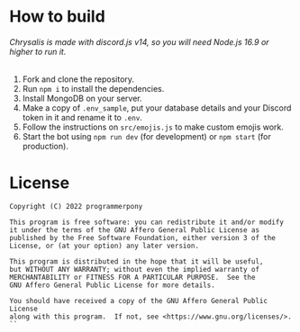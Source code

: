 # How to build

###### Chrysalis is made with discord.js v14, so you will need Node.js 16.9 or higher to run it.

1. Fork and clone the repository.
2. Run `npm i` to install the dependencies.
3. Install MongoDB on your server.
4. Make a copy of `.env_sample`, put your database details and your Discord token in it and rename it to `.env`.
5. Follow the instructions on `src/emojis.js` to make custom emojis work.
6. Start the bot using `npm run dev` (for development) or `npm start` (for production).

# License

```
Copyright (C) 2022 programmerpony

This program is free software: you can redistribute it and/or modify
it under the terms of the GNU Affero General Public License as
published by the Free Software Foundation, either version 3 of the
License, or (at your option) any later version.

This program is distributed in the hope that it will be useful,
but WITHOUT ANY WARRANTY; without even the implied warranty of
MERCHANTABILITY or FITNESS FOR A PARTICULAR PURPOSE.  See the
GNU Affero General Public License for more details.

You should have received a copy of the GNU Affero General Public License
along with this program.  If not, see <https://www.gnu.org/licenses/>.
``
